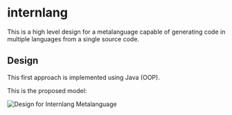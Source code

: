 # internlang
This is a high level design for a metalanguage capable of generating code in multiple languages from a single source code.

## Design
This first approach is implemented using Java (OOP). 

This is the proposed model:

![Design for Internlang Metalanguage](https://i.imgur.com/BYeb6El.png)
